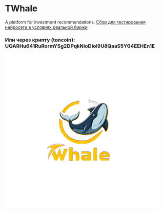 # TWhale
A platform for investment recommendations.
[Сбор для тестирования нейросети в условиях реальной биржи](https://www.tinkoff.ru/cf/4I7TnmPpO2e)
<h3>Или через крипту (toncoin): UQARHu641RuRormYSg2DPqkNIoDiol9U8QaaS5Y04EEHEn1E</h3>
<img src="https://github.com/bratik1744/TWhale/blob/main/additional_files/logo.png" />
